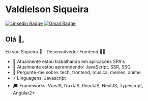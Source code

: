 # Valdielson Siqueira  
[![Linkedin Badge](https://img.shields.io/badge/-ValdielsonSiqueira-blue?style=flat-square&logo=Linkedin&logoColor=white&link=https://www.linkedin.com/in/valdielson-siqueira-260a34153/)](https://www.linkedin.com/in/valdielson-siqueira-260a34153/) 
[![Gmail Badge](https://img.shields.io/badge/-valdielson.silva@gmail.com-c14438?style=flat-square&logo=Gmail&logoColor=white&link=mailto:valdielson.silva@gmail.com)](mailto:valdielson.silva@gmail.com)


## Olá 👋, 
Eu sou Siqueira 🎃 - Desenvolvedor Frontend 👨‍💻

- 🔭 Atualmente estou trabalhando em aplicações SPA's
- 🌱 Atualmente estou aprenndendo: JavaScript, SSR, SSG
- 💬 Pergunte-me sobre: tech, frontend, música, memes, anime
-  ⚡ Linguagens: Javascript
- 🎓 Frameworks: VueJS, NuxtJS, ReactJS, NextJS, Typescript, Angular2+



